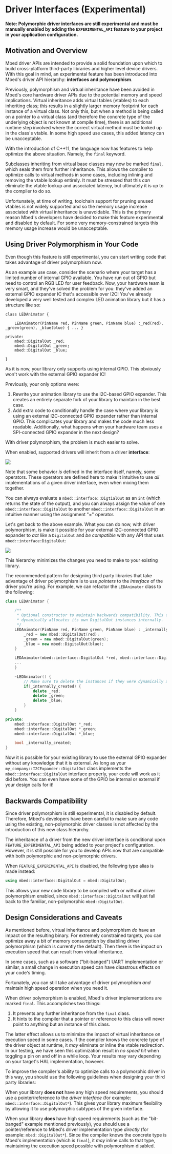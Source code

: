 # Driver Interfaces (Experimental)

**Note: Polymorphic driver interfaces are still experimental and must be manually enabled by adding the `EXPERIMENTAL_API` feature to your project in your application configuration.**

## Motivation and Overview

Mbed driver APIs are intended to provide a solid foundation upon which to build cross-platform third-party libraries and higher level device drivers. With this goal in mind, an experimental feature has been introduced into Mbed's driver API hierarchy: **interfaces and polymorphism**.

Previously, polymorphism and virtual inheritance have been avoided in Mbed's core hardware driver APIs due to the potential memory and speed implications. Virtual inheritance adds virtual tables (vtables) to each inheriting class; this results in a slightly larger memory footprint for each instance of a virtual class. Not only this, but when a method is being called on a pointer to a virtual class (and therefore the concrete type of the underlying object is not known at compile time), there is an additional runtime step involved where the correct virtual method must be looked up in the class's vtable. In some high speed use cases, this added latency can be unacceptable.

With the introduction of C++11, the language now has features to help optimize the above situation. Namely, the `final` keyword.

Subclasses inheriting from virtual base classes may now be marked `final`, which seals them from further inheritance. This allows the compiler to optimize calls to virtual methods in some cases, including inlining and removing the vtable lookup entirely. It must be stressed that this _can_ eliminate the vtable lookup and associated latency, but ultimately it is up to the compiler to do so.

Unfortunately, at time of writing, toolchain support for pruning unused vtables is not widely supported and so the memory usage increase associated with virtual inheritance is unavoidable. This is the primary reason Mbed's developers have decided to make this feature experimental and disabled by default. For some very memory-constrained targets this memory usage increase would be unacceptable.

## Using Driver Polymorphism in Your Code

Even though this feature is still experimental, you can start writing code that takes advantage of driver polymorphism now.

As an example use case, consider the scenario where your target has a limited number of internal GPIO available. You have run out of GPIO but need to control an RGB LED for user feedback. Now, your hardware team is very smart, and they've solved the problem for you: they've added an external GPIO expander IC that's accessible over I2C! You've already developed a very well tested and complex LED animation library but it has a structure like so:

```
class LEDAnimator {

    LEDAnimator(PinName red, PinName green, PinName blue) :_red(red), _green(green), _blue(blue) { ... }

private:
    mbed::DigitalOut _red;
    mbed::DigitalOut _green;
    mbed::DigitalOut _blue;

}
```

As it is now, your library only supports using internal GPIO. This obviously won't work with the external GPIO expander IC!

Previously, your only options were:

1. Rewrite your animation library to use the I2C-based GPIO expander. This creates an entirely separate fork of your library to maintain in the best case.
2. Add extra code to conditionally handle the case where your library is using an external I2C-connected GPIO expander rather than internal GPIO. This complicates your library and makes the code much less readable. Additionally, what happens when your hardware team uses a SPI-connected GPIO expander in the next design?

With driver polymorphism, the problem is much easier to solve.

When enabled, supported drivers will inherit from a driver **interface**:

<span class="images">![](../../images/driver_interface_diagram.png)

Note that some behavior _is_ defined in the interface itself, namely, some operators. These operators are defined here to make it intuitive to use _all_ implementations of a given driver interface, even when mixing them together.

You can always evaluate a `mbed::interface::DigtialOut` as an `int` (which returns the state of the output), and you can always assign the value of one `mbed::interface::DigitalOut` to another `mbed::interface::DigitalOut` in an intuitive manner using the assignment "=" operator.

Let's get back to the above example. What you can do now, with driver polymorphism, is make it possible for your external I2C-connected GPIO expander to _act like_ a `DigitalOut` and _be compatible_ with any API that uses `mbed::interface:DigitalOut`:

<span class="images">![](../../images/driver_polymorphism_example.png)

This hierarchy minimizes the changes you need to make to your existing library.

The recommended pattern for designing third party libraries that take advantage of driver polymorphism is to use _pointers_ to the _interface_ of the driver you're using. For example, we can refactor the `LEDAnimator` class to the following:

```c++
class LEDAnimator {

    /**
     * Optional constructor to maintain backwards compatibility. This constructor
     * dynamically allocates its own DigitalOut instances internally.
     */
    LEDAnimator(PinName red, PinName green, PinName blue) : _internally_created(true) {
        _red = new mbed::DigitalOut(red);
        _green = new mbed::DigitalOut(green);
        _blue = new mbed::DigitalOut(blue);
    }

    LEDAnimator(mbed::interface::DigitalOut *red, mbed::interface::DigitalOut *green, mbed::interface::DigitalOut *blue) : _red(red), _green(green), _blue(blue), _internally_created(false) {
    ...
    }

    ~LEDAnimator() {
        // Make sure to delete the instances if they were dynamically allocated!
        if(_internally_created) {
            delete _red;
            delete _green;
            delete _blue;
        }
    }

private:
    mbed::interface::DigitalOut *_red;
    mbed::interface::DigitalOut *_green;
    mbed::interface::DigitalOut *_blue;

    bool _internally_created;
}
```

Now it is possible for your existing library to use the external GPIO expander without any knowledge that it is external. As long as your `my_company::I2CExpander::DigitalOut` class implements the `mbed::interface::DigitalOut` interface properly, your code will work as it did before. You can even have some of the GPIO be internal or external if your design calls for it!

## Backwards Compatibility

Since driver polymorphism is still experimental, it is disabled by default. Therefore, Mbed's developers have been careful to make sure any code using the existing, non-polymorphic driver classes is not affected by the introduction of this new class hierarchy.

The inheritance of a driver from the new driver interface is conditional upon `FEATURE_EXPERIMENTAL_API` being added to your project's configuration. However, it is still possible for you to develop APIs now that are compatible with both polymorphic and non-polymorphic drivers.

When `FEATURE_EXPERIMENTAL_API` is disabled, the following type alias is made instead:

```c++
using mbed::interface::DigitalOut = mbed::DigitalOut;
```

This allows your new code library to be compiled with or without driver polymorphism enabled, since `mbed::interface::DigitalOut` will just fall back to the familiar, non-polymorphic `mbed::DigitalOut`.

## Design Considerations and Caveats

As mentioned before, virtual inheritance and polymorphism _do_ have an impact on the resulting binary. For extremely constrained targets, you can optimize away a bit of memory consumption by disabling driver polymorphism (which is currently the default). Then there is the impact on execution speed that can result from virtual inheritance.

In some cases, such as a software ("bit-banged") UART implementation or similar, a small change in execution speed can have disastrous effects on your code's timing.

Fortunately, you can still take advantage of driver polymorphism _and_ maintain high speed operation when you need it.

When driver polymorphism is enabled, Mbed's driver implementations are marked `final`. This accomplishes two things:

1. It prevents any further inheritance from the `final` class.
2. It hints to the compiler that a pointer or reference to this class will never point to anything but an instance of this class.

The latter effect allows us to minimize the impact of virtual inheritance on execution speed in some cases. If the compiler knows the concrete type of the driver object at runtime, it _may_ eliminate or inline the vtable redirection. In our testing, we have seen this optimization result in _no speed hit_ when toggling a pin on and off in a while loop. Your results may vary depending on your target's HAL implementation, however.

To improve the compiler's ability to optimize calls to a polymorphic driver in this way, you should use the following guidelines when designing your third party libraries:

When your library **does not** have any high speed requirements, you should use a pointer/reference to the _driver interface_ (for example: `mbed::interface::DigitalOut*`). This gives your library maximum flexibility by allowing it to use polymorphic subtypes of the given interface.

When your library **does** have high speed requirements (such as the "bit-banged" example mentioned previously), you should use a pointer/reference to Mbed's driver implementation type _directly_ (for example: `mbed::DigitalOut*`). Since the compiler knows the concrete type is Mbed's implementation (which is `final`), it _may_ inline calls to that type, maintaining the execution speed possible with polymorphism disabled.
